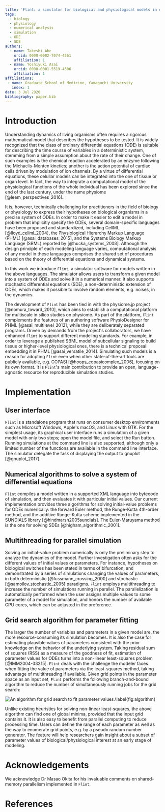 ```yaml
---
title: 'Flint: a simulator for biological and physiological models in ordinary and stochastic differential equations'
tags:
  - biology
  - physiology
  - numerical analysis
  - simulation
  - ODE
  - SDE
authors:
  - name: Takeshi Abe
    orcid: 0000-0002-7074-4561
    affiliation: 1
  - name: Yoshiyuki Asai
    orcid: 0000-0001-5519-4306
    affiliation: 1
affiliations:
 - name: Graduate School of Medicine, Yamaguchi University
   index: 1
date: 3 Jul 2020
bibliography: paper.bib
---
```


# Introduction

Understanding dynamics of living organisms often requires a rigorous
mathematical model that describes the hypotheses to be tested. It is
widely recognized that the class of ordinary differential equations (ODE) is
suitable for describing the time course of variables in a deterministic system,
stemming from a simple assumption about the rate of their change.
One of such examples is the chemical reaction accelerated by an enzyme
following the Michaelis-Menten kinetics; another is the action potential of
cardiac cells driven by modulation of ion channels. By a virtue of
differential equations, these celullar models can be integrated into the one of
tissue or organ level. In fact, the way to integrate a computational model of
the physiological functions of the whole individual has been explored since the
end of the last century, under the name physiome [@leem_perspectives_2016].

It is, however, technically challenging for practitioners in the field of
biology or physiology to express their hypotheses on biological organisms in a
precise system of ODEs. In order to make it easier to edit a model in problem
that implicitly specify the ODEs, several domain-specific languages have
been proposed and standardized, including CellML [@lloyd_cellml_2004], the
Physiological Hierarchy Markup Language (PHML) [@asai_databases_2015], and the
Systems Biology Markup Language (SBML) reported by [@hucka_systems_2003].
Although the design principle of each modeling language varies, computational
analysis of any model in these languages comprises the shared set of procedures
based on the theory of differential equations and dynamical systems.

In this work we introduce `Flint`, a simulator software for models written in
the above languages. The simulator allows users to transform a given model into
a system of ODEs and solve it in a numerical manner. It also supports stochastic
differential equations (SDE), a non-deterministic extension of ODEs, which makes
it possible to involve random elements, e.g. noises, in the dynamics.

The development of `Flint` has been tied in with the physiome.jp project
[@nomura_toward_2010], which aims to establish a computational platform for
multiscale in silico studies on physiome. As part of the platform, `Flint`
complements the features of an authoring software PhysioDesigner for PHML
[@asai_multilevel_2012], while they are deliberately separated programs. Driven
by demands from the project's collaborators, we have enhanced `Flint` to support
different modeling standards. For example, in order to leverage a published SBML
model of subcellular signaling to build tissue or higher-level physiological
ones, there is a technical proposal embedding it in PHML
[@asai_versatile_2014]. Simulating such models is a reason for adopting `Flint`
even when other state-of-the-art tools are publicly available, e.g. COPASI
[@hoops_copasicomplex_2006], focusing on its own format. It is `Flint`'s main
contribution to provide an open, language-agnostic resource for reproducible
simulation studies.

# Implementation

## User interface

`Flint` is a standalone program that runs on consumer desktop environments such
as Microsoft Windows, Apple's macOS, and Linux with GTK. For the simplest usage,
its graphical user interface runs a simulation of a given model with only two
steps; open the model file, and select the Run button. Running simulations at the
command line is also supported, although only a limited number of the functions
are available in the command line interface. The simulator delegate the task
of displaying the output to gnuplot [@gnuplot_2017].

## Numerical algorithms to solve a system of differential equations

`Flint` compiles a model written in a supported XML language into bytecode of
simulation, and then evaluates it with particular initial values. Our current
implementation provides three algorithms for solving initial-value problems for
ODEs numerically: the forward Euler method, the Runge-Kutta 4th-order method,
and the additive Runge-Kutta scheme implemented in the SUNDIALS library
[@hindmarsh2005sundials]. The Euler-Maruyama method is the one for solving SDEs
[@higham_algorithmic_2001].

## Multithreading for parallel simulation

Solving an initial-value problem numerically is only the preliminary step to
analyze the dynamics of the model. Further investigation often asks for the
different values of initial values or parameters. For instance, hypotheses on
biological switches has been stated in terms of bifurcation, and demonstrated by
a series of simulations changing the values of parameters, in both deterministic
[@fussmann_crossing_2000] and stochastic [@samoilov_stochastic_2005] paradigms.
`Flint` employs multithreading to increase the number of simulations running in
parallel. The parallelization is automatically performed when the user assigns
multiple values to some parameter of a model for simulation, and honors the
number of available CPU cores, which can be adjusted in the preference.

## Grid search algorithm for parameter fitting

The larger the number of variables and parameters in a given model are, the more
resource-consuming its simulation becomes. It is also the case for estimating
plausible values of parameters consistent with the prior knowledge on the
behavior of the underlying system. Taking residual sum of squares (RSS) as a
measure of the goodness of fit, estimation of parameter values for ODEs turns
into a non-linear least-squares problem [@IMM2004-03215]. `Flint` deals with the
challenge the modeler faces when fitting the value of parameters via the
least-squares method, taking advantage of multithreading if available.
Given grid points in the parameter space as an input set, `Flint` performs the
following branch-and-bound algorithm to reduce the number of simultaneously
running jobs for the grid search:

![An algorithm for grid search to fit parameter values.\label{fig:algorithm}](algorithm.png)

Unlike existing heuristics for solving non-linear least-squares, the above
algorithm can find one of global minima, provided that the input grid contains
it. It is also easy to benefit from parallel computing to reduce processing
time. Users can define the range of each parameter as well as the way to
enumerate grid points, e.g. by a pseudo random number generator. The feature
will help researchers gain insight about a subset of parameter values of
biological/physiological interest at an early stage of modeling.

# Acknowledgements

We acknowledge Dr Masao Okita for his invaluable comments on shared-memory
parallelism implemented in `Flint`.

# References
